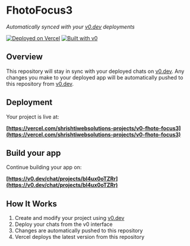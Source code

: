 # FhotoFocus3

*Automatically synced with your [v0.dev](https://v0.dev) deployments*

[![Deployed on Vercel](https://img.shields.io/badge/Deployed%20on-Vercel-black?style=for-the-badge&logo=vercel)](https://vercel.com/shrishtiwebsolutions-projects/v0-fhoto-focus3)
[![Built with v0](https://img.shields.io/badge/Built%20with-v0.dev-black?style=for-the-badge)](https://v0.dev/chat/projects/bI4ux0oTZRr)

## Overview

This repository will stay in sync with your deployed chats on [v0.dev](https://v0.dev).
Any changes you make to your deployed app will be automatically pushed to this repository from [v0.dev](https://v0.dev).

## Deployment

Your project is live at:

**[https://vercel.com/shrishtiwebsolutions-projects/v0-fhoto-focus3](https://vercel.com/shrishtiwebsolutions-projects/v0-fhoto-focus3)**

## Build your app

Continue building your app on:

**[https://v0.dev/chat/projects/bI4ux0oTZRr](https://v0.dev/chat/projects/bI4ux0oTZRr)**

## How It Works

1. Create and modify your project using [v0.dev](https://v0.dev)
2. Deploy your chats from the v0 interface
3. Changes are automatically pushed to this repository
4. Vercel deploys the latest version from this repository